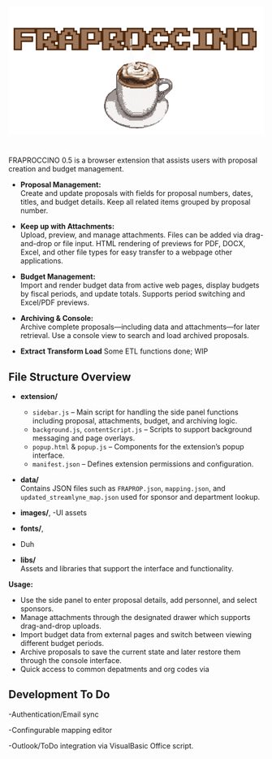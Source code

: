 ![Coffee](FRAPROCCINO_1.5/images/Coffee.gif)

# 
FRAPROCCINO 0.5 is a browser extension that assists users with proposal creation and budget management. 

- **Proposal Management:**  
  Create and update proposals with fields for proposal numbers, dates, titles, and budget details. Keep all related items grouped by proposal number. 

- **Keep up with Attachments:**  
  Upload, preview, and manage attachments. Files can be added via drag-and-drop or file input. HTML rendering of previews for PDF, DOCX, Excel, and other file types for easy transfer to a webpage other applications.

- **Budget Management:**  
  Import and render budget data from active web pages, display budgets by fiscal periods, and update totals. Supports  period switching and Excel/PDF previews.

- **Archiving & Console:**  
  Archive complete proposals—including  data and attachments—for later retrieval. Use a console view to search and load archived proposals.

- **Extract Transform Load**
  Some ETL functions done; WIP

## File Structure Overview

- **extension/**
  - `sidebar.js` – Main script for handling the side panel functions including proposal, attachments, budget, and archiving logic.
  - `background.js`, `contentScript.js` – Scripts to support background messaging and page overlays.
  - `popup.html` & `popup.js` – Components for the extension’s popup interface.
  - `manifest.json` – Defines extension permissions and configuration.

- **data/**  
  Contains JSON files such as `FRAPROP.json`, `mapping.json`, and `updated_streamlyne_map.json` used for sponsor and department lookup.

- **images/**,
-UI assets

- **fonts/**,
- Duh
  
- **libs/**  
  Assets and libraries that support the interface and functionality.


 **Usage:**
   - Use the side panel to enter proposal details, add personnel, and select sponsors.
   - Manage attachments through the designated drawer which supports drag-and-drop uploads.
   - Import budget data from external pages and switch between viewing different budget periods.
   - Archive proposals to save the current state and later restore them through the console interface.
   - Quick access to common depatments and org codes via 

## Development To Do

  -Authentication/Email sync
  
  -Confingurable mapping editor
  
  -Outlook/ToDo integration via VisualBasic Office script.
  
